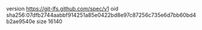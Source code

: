 version https://git-lfs.github.com/spec/v1
oid sha256:07dfb2744aabbf914251a85e0422bd8e97c87256c735e6d7bb60bd4b2ae9540e
size 16140
